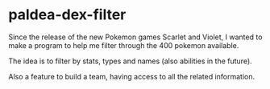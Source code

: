 # paldea-dex-filter

Since the release of the new Pokemon games Scarlet and Violet, I wanted to make a program to help me filter through the 400 pokemon available.

The idea is to filter by stats, types and names (also abilities in the future).

Also a feature to build a team, having access to all the related information.

